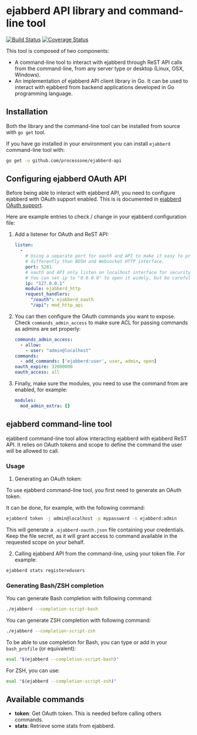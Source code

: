 # ejabberd API library and command-line tool

[![Build Status](https://semaphoreci.com/api/v1/processone/ejabberd-api/branches/master/shields_badge.svg)](https://semaphoreci.com/processone/ejabberd-api)
[![Coverage Status](https://coveralls.io/repos/github/processone/ejabberd-api/badge.svg?branch=master)](https://coveralls.io/github/processone/ejabberd-api?branch=master)

This tool is composed of two components:

- A command-line tool to interact with ejabberd through ReST API calls
  from the command-line, from any server type or desktop (Linux, OSX,
  Windows).
- An implementation of ejabberd API client library in Go. It can be
  used to interact with ejabberd from backend applications developed
  in Go programming language.

## Installation

Both the library and the command-line tool can be installed from
source with `go get` tool.

If you have go installed in your environment you can install
`ejabberd` command-line tool with:

```bash
go get -u github.com/processone/ejabberd-api
```

## Configuring ejabberd OAuth API

Before being able to interact with ejabberd API, you need to configure
ejabberd with OAuth support enabled. This is is documented in
[ejabberd OAuth support](https://docs.ejabberd.im/admin/guide/oauth/).

Here are example entries to check / change in your ejabberd
configuration file:

1. Add a listener for OAuth and ReST API:

   ```yaml
   listen:
     -
       # Using a separate port for oauth and API to make it easy to protect it
       # differently than BOSH and Websocket HTTP interface.
       port: 5281
       # oauth and API only listen on localhost interface for security reason
       # You can set ip to "0.0.0.0" to open it widely, but be careful!
       ip: "127.0.0.1"
       module: ejabberd_http
       request_handlers:
         "/oauth": ejabberd_oauth
         "/api": mod_http_api
   ```

2. You can then configure the OAuth commands you want to expose. Check
   `commands_admin_access` to make sure ACL for passing commands as
   admins are set properly:

   ```yaml
   commands_admin_access:
     - allow:
       - user: "admin@localhost"
   commands:
     - add_commands: ['ejabberd:user', user, admin, open]
   oauth_expire: 32000000
   oauth_access: all
   ```

3. Finally, make sure the modules, you need to use the command from
   are enabled, for example:

   ```yaml
   modules:
     mod_admin_extra: {}
   ```

## ejabberd command-line tool

ejabberd command-line tool allow interacting ejabberd with ejabberd
ReST API. It relies on OAuth tokens and scope to define the command
the user will be allowed to call.

### Usage

1. Generating an OAuth token:

To use ejabberd command-line tool, you first need to generate an OAuth
token.

It can be done, for example, with the following command:

```bash
ejabberd token -j admin@localhost -p mypassword -s ejabberd:admin
```

This will generate a `.ejabberd-oauth.json` file containing your
credentials. Keep the file secret, as it will grant access to command
available in the requested scope on your behalf.

2. Calling ejabberd API from the command-line, using your token file. For example:

```bash
ejabberd stats registeredusers
```

### Generating Bash/ZSH completion

You can generate Bash completion with following command:

```bash
./ejabberd --completion-script-bash
```

You can generate ZSH completion with following command:

```bash
./ejabberd --completion-script-zsh
```

To be able to use completion for Bash, you can type or add in your
`bash_profile` (or equivalent):

```bash
eval "$(ejabberd --completion-script-bash)"
```

For ZSH, you can use:

```bash
eval "$(ejabberd --completion-script-zsh)"
```

## Available commands

* **token**: Get OAuth token. This is needed before calling others commands.
* **stats**: Retrieve some stats from ejabberd.
